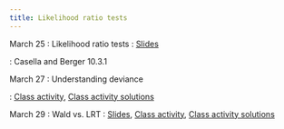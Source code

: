```yaml
---
title: Likelihood ratio tests
---
```


March 25
: Likelihood ratio tests
  : [Slides](https://sta711-s24.github.io/slides/lecture_26.pdf)

: Casella and Berger 10.3.1
  
March 27
: Understanding deviance

  : [Class activity](https://sta711-s24.github.io/class_activities/ca_lecture_27.html), [Class activity solutions](https://sta711-s24.github.io/class_activities/ca_lecture_27_solutions.html)

March 29
: Wald vs. LRT
  : [Slides](https://sta711-s24.github.io/slides/lecture_28.pdf), [Class activity](https://sta711-s24.github.io/class_activities/ca_lecture_28.html), [Class activity solutions](https://sta711-s24.github.io/class_activities/ca_lecture_28_solutions.html)